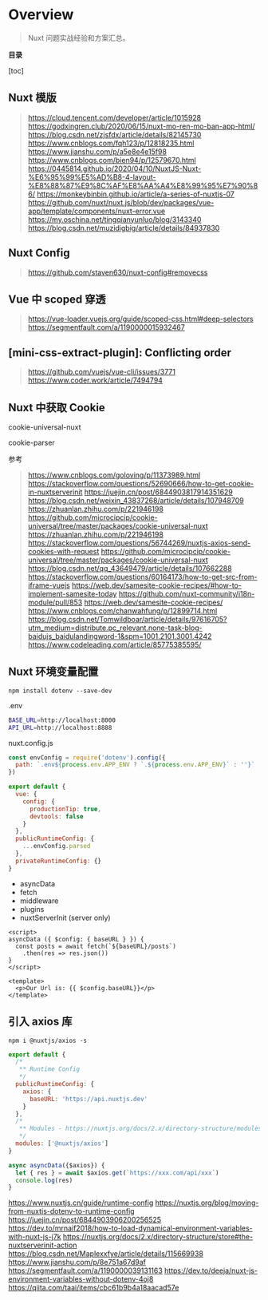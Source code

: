 # Overview

> Nuxt 问题实战经验和方案汇总。

**目录**

[toc]

## Nuxt 模版

> https://cloud.tencent.com/developer/article/1015928
> https://godxingren.club/2020/06/15/nuxt-mo-ren-mo-ban-app-html/
> https://blog.csdn.net/zjsfdx/article/details/82145730
> https://www.cnblogs.com/fqh123/p/12818235.html
> https://www.jianshu.com/p/a5e8e4e15f98
> https://www.cnblogs.com/bien94/p/12579670.html
> https://0445814.github.io/2020/04/10/NuxtJS-Nuxt-%E6%95%99%E5%AD%B8-4-layout-%E8%88%87%E9%8C%AF%E8%AA%A4%E8%99%95%E7%90%86/
> https://monkeybinbin.github.io/article/a-series-of-nuxtjs-07
> https://github.com/nuxt/nuxt.js/blob/dev/packages/vue-app/template/components/nuxt-error.vue
> https://my.oschina.net/tingqianyunluo/blog/3143340
> https://blog.csdn.net/muzidigbig/article/details/84937830

## Nuxt Config

> https://github.com/staven630/nuxt-config#removecss

## Vue 中 scoped 穿透

> https://vue-loader.vuejs.org/guide/scoped-css.html#deep-selectors
> https://segmentfault.com/a/1190000015932467

## [mini-css-extract-plugin]: Conflicting order

> https://github.com/vuejs/vue-cli/issues/3771
> https://www.coder.work/article/7494794

## Nuxt 中获取 Cookie

cookie-universal-nuxt

cookie-parser

参考

> https://www.cnblogs.com/goloving/p/11373989.html
> https://stackoverflow.com/questions/52690666/how-to-get-cookie-in-nuxtserverinit
> https://juejin.cn/post/6844903817914351629
> https://blog.csdn.net/weixin_43837268/article/details/107948709
> https://zhuanlan.zhihu.com/p/221946198
> https://github.com/microcipcip/cookie-universal/tree/master/packages/cookie-universal-nuxt
> https://zhuanlan.zhihu.com/p/221946198
> https://stackoverflow.com/questions/56744269/nuxtjs-axios-send-cookies-with-request
> https://github.com/microcipcip/cookie-universal/tree/master/packages/cookie-universal-nuxt
> https://blog.csdn.net/qq_43649479/article/details/107662288
> https://stackoverflow.com/questions/60164173/how-to-get-src-from-iframe-vuejs
> https://web.dev/samesite-cookie-recipes/#how-to-implement-samesite-today
> https://github.com/nuxt-community/i18n-module/pull/853
> https://web.dev/samesite-cookie-recipes/
> https://www.cnblogs.com/chanwahfung/p/12899714.html
> https://blog.csdn.net/Tomwildboar/article/details/97616705?utm_medium=distribute.pc_relevant.none-task-blog-baidujs_baidulandingword-1&spm=1001.2101.3001.4242
> https://www.codeleading.com/article/85775385595/

## Nuxt 环境变量配置

```shell
npm install dotenv --save-dev
```

.env

```bash
BASE_URL=http://localhost:8000
API_URL=http://localhost:8888
```

nuxt.config.js

```javascript
const envConfig = require('dotenv').config({
  path: `.env${process.env.APP_ENV ? `.${process.env.APP_ENV}` : ''}`
})

export default {
  vue: {
    config: {
      productionTip: true,
      devtools: false
    }
  },
  publicRuntimeConfig: {
    ...envConfig.parsed
  },
  privateRuntimeConfig: {}
}
```

- asyncData
- fetch
- middleware
- plugins
- nuxtServerInit (server only)

```vue
<script>
asyncData ({ $config: { baseURL } }) {
  const posts = await fetch(`${baseURL}/posts`)
  	.then(res => res.json())
}
</script>
```

```vue
<template>
  <p>Our Url is: {{ $config.baseURL}}</p>
</template>
```



## 引入 axios 库

```shell
npm i @nuxtjs/axios -s
```

```javascript
export default {
  /*
   ** Runtime Config
   */
  publicRuntimeConfig: {
    axios: {
      baseURL: 'https://api.nuxtjs.dev'
    }
  },
  /*
   ** Modules - https://nuxtjs.org/docs/2.x/directory-structure/modules
   */
  modules: ['@nuxtjs/axios']
}

async asyncData({$axios}) {
  let { res } = await $axios.get(`https://xxx.com/api/xxx`) 
  console.log(res)    
}
```

https://www.nuxtjs.cn/guide/runtime-config
https://nuxtjs.org/blog/moving-from-nuxtjs-dotenv-to-runtime-config
https://juejin.cn/post/6844903906200256525
https://dev.to/mrnaif2018/how-to-load-dynamical-environment-variables-with-nuxt-js-j7k
https://nuxtjs.org/docs/2.x/directory-structure/store#the-nuxtserverinit-action
https://blog.csdn.net/Maplexxfye/article/details/115669938
https://www.jianshu.com/p/8e751a67d9af
https://segmentfault.com/a/1190000039131163
https://dev.to/deeja/nuxt-js-environment-variables-without-dotenv-4oj8
https://qiita.com/taai/items/cbc61b9b4a18aacad57e

